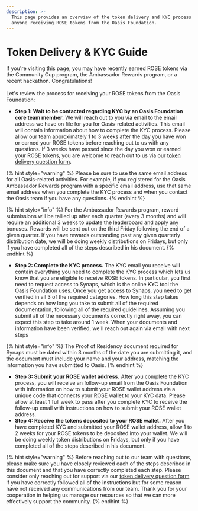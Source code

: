 ```yaml
---
description: >-
  This page provides an overview of the token delivery and KYC process for
  anyone receiving ROSE tokens from the Oasis Foundation.
---
```


# Token Delivery & KYC Guide

If you're visiting this page, you may have recently earned ROSE tokens via the Community Cup program, the Ambassador Rewards program, or a recent hackathon. Congratulations! \
\
Let's review the process for receiving your ROSE tokens from the Oasis Foundation:

* **Step 1: Wait to be contacted regarding KYC by an Oasis Foundation core team member.** We will reach out to you via email to the email address we have on file for you for Oasis-related activities. This email will contain information about how to complete the KYC process. Please allow our team approximately 1 to 3 weeks after the day you have won or earned your ROSE tokens before reaching out to us with any questions. If 3 weeks have passed since the day you won or earned your ROSE tokens, you are welcome to reach out to us via our [token delivery question form](https://airtable.com/shrGmpohTNnytBpQU).&#x20;

{% hint style="warning" %}
Please be sure to use the same email address for all Oasis-related activities. For example, if you registered for the Oasis Ambassador Rewards program with a specific email address, use that same email address when you complete the KYC process and when you contact the Oasis team if you have any questions.
{% endhint %}

{% hint style="info" %}
For the Ambassador Rewards program, reward submissions will be tallied up after each quarter (every 3 months) and will require an additional 3 weeks to update the leaderboard and apply any bonuses. Rewards will be sent out on the third Friday following the end of a given quarter. If you have rewards outstanding past any given quarterly distribution date, we will be doing weekly distributions on Fridays, but only if you have completed all of the steps described in his document.
{% endhint %}

* **Step 2: Complete the KYC process.** The KYC email you receive will contain everything you need to complete the KYC process which lets us know that you are eligible to receive ROSE tokens. In particular, you first need to request access to Synaps, which is the online KYC tool the Oasis Foundation uses. Once you get access to Synaps, you need to get verified in all 3 of the required categories. How long this step takes depends on how long you take to submit all of the required documentation, following all of the required guidelines. Assuming you submit all of the necessary documents correctly right away, you can expect this step to take around 1 week. When your documents and information have been verified, we'll reach out again via email with next steps

{% hint style="info" %}
The  Proof of Residency document required for Synaps must be dated within 3 months of the date you are submitting it, and the document must include your name and your address, matching the information you have submitted to Oasis.
{% endhint %}

* **Step 3: Submit your ROSE wallet address.** After you complete the KYC process, you will receive an follow-up email from the Oasis Foundation with information on how to submit your ROSE wallet address via a unique code that connects your ROSE wallet to your KYC data. Please allow at least 1 full week to pass after you complete KYC to receive the follow-up email with instructions on how to submit your ROSE wallet address.
* **Step 4: Receive the tokens deposited to your ROSE wallet.** After you have completed KYC and submitted your ROSE wallet address, allow 1 to 2 weeks for your ROSE tokens to be deposited into your wallet. We will be doing weekly token distributions on Fridays, but only if you have completed all of the steps described in his document.

{% hint style="warning" %}
Before reaching out to our team with questions, please make sure you have closely reviewed each of the steps described in this document and that you have correctly completed each step.    Please consider only reaching out for support via our [token delivery question form](https://airtable.com/shrGmpohTNnytBpQU) if you have correctly followed all of the instructions but for some reason have not received any communications from our team. Thank you for your cooperation in helping us manage our resources so that we can more effectively support the community.
{% endhint %}
